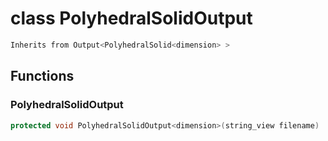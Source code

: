 # class PolyhedralSolidOutput


```cpp
Inherits from Output<PolyhedralSolid<dimension> >
```



## Functions

### PolyhedralSolidOutput

```cpp
protected void PolyhedralSolidOutput<dimension>(string_view filename)
```





